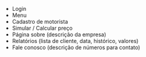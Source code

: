 - Login
- Menu
- Cadastro de motorista 
- Simular / Calcular preço
- Página sobre (descrição da empresa)
- Relatórios (lista de cliente, data, histórico, valores)
- Fale conosco (descrição de números para contato)

